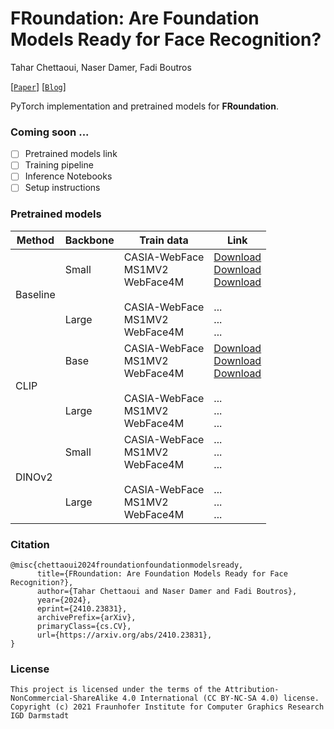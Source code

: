 # FRoundation: Are Foundation Models Ready for Face Recognition? 

Tahar Chettaoui,
Naser Damer,
Fadi Boutros

[[`Paper`](https://arxiv.org/abs/2410.23831)] [[`Blog`](https://taharchettaoui.github.io/FRoundation_web/)]

PyTorch implementation and pretrained models for **FRoundation**.

### Coming soon ...

- [ ] Pretrained models link
- [ ] Training pipeline
- [ ] Inference Notebooks
- [ ] Setup instructions 

### Pretrained models

| Method    | Backbone | Train data | Link |
| -------- | ------- | ------- | ------- |
| Baseline  | <br>Small <br><br><br><br> Large <br><br>  | CASIA-WebFace <br> MS1MV2 <br> WebFace4M <br><br> CASIA-WebFace <br> MS1MV2 <br> WebFace4M| [Download](https://owncloud.fraunhofer.de/index.php/s/RqDWPal8qvXKuH7) <br> [Download](https://owncloud.fraunhofer.de/index.php/s/7HubejKcXwhxk8D) <br> [Download](https://owncloud.fraunhofer.de/index.php/s/ZXnzAODROxWncil) <br><br> ... <br> ... <br> ...|
| CLIP  | <br>Base <br><br><br><br> Large <br><br>  | CASIA-WebFace <br> MS1MV2 <br> WebFace4M <br><br> CASIA-WebFace <br> MS1MV2 <br> WebFace4M|[Download](https://owncloud.fraunhofer.de/index.php/s/oeyZTsXKYKFID5M) <br> [Download](https://owncloud.fraunhofer.de/index.php/s/OyD0N0KYvyToBBr) <br> [Download](https://owncloud.fraunhofer.de/index.php/s/p2ZbWOsp1nVLv0f) <br><br> ... <br> ... <br> ...|
| DINOv2  | <br>Small <br><br><br><br> Large <br><br>  | CASIA-WebFace <br> MS1MV2 <br> WebFace4M <br><br> CASIA-WebFace <br> MS1MV2 <br> WebFace4M|... <br> ... <br> ... <br><br> ... <br> ... <br> ...|

### Citation

```
@misc{chettaoui2024froundationfoundationmodelsready,
      title={FRoundation: Are Foundation Models Ready for Face Recognition?}, 
      author={Tahar Chettaoui and Naser Damer and Fadi Boutros},
      year={2024},
      eprint={2410.23831},
      archivePrefix={arXiv},
      primaryClass={cs.CV},
      url={https://arxiv.org/abs/2410.23831}, 
}
```

### License 

```
This project is licensed under the terms of the Attribution-NonCommercial-ShareAlike 4.0 International (CC BY-NC-SA 4.0) license. 
Copyright (c) 2021 Fraunhofer Institute for Computer Graphics Research IGD Darmstadt
```

